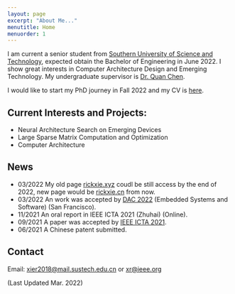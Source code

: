 ```yaml
---
layout: page
excerpt: "About Me..."
menutitle: Home
menuorder: 1
---
```

I am current a senior student from [Southern University of Science and Technology](https://www.sustech.edu.cn/en/), expected obtain the Bachelor of Engineering in June 2022. I show great interests in Computer Architecture Design and Emerging Technology. My undergraduate supervisor is [Dr. Quan Chen](https://faculty.sustech.edu.cn/chenq3/en).

I would like to start my PhD journey in Fall 2022 and my CV is [here]().

## Current Interests and Projects:

- Neural Architecture Search on Emerging Devices
- Large Sparse Matrix Computation and Optimization
- Computer Architecture

## News

* 03/2022 My old page [rickxie.xyz](https://rickxie.xyz) coudl be still access by the end of 2022, new page would be [rickxie.cn](https://rickxie.cn) from now.
* 03/2022 An work was accepted by [DAC 2022](https://www.dac.com/) (Embedded Systems and Software) (San Francisco).
* 11/2021 An oral report in IEEE ICTA 2021 (Zhuhai) (Online).
* 09/2021 A paper was accepted by [IEEE ICTA 2021](http://www.ieee-icta.net/).
* 06/2021 A Chinese patent submitted.

## Contact

Email: [xier2018@mail.sustech.edu.cn](mailto:xier2018@mail.sustech.edu.cn) or [xr@ieee.org](mailto:xr@ieee.org)

(Last Updated Mar. 2022)
